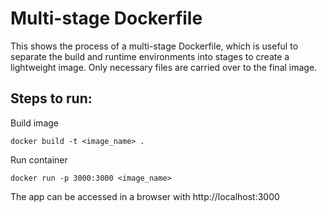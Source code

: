 # Multi-stage Dockerfile
This shows the process of a multi-stage Dockerfile, which is useful to separate the build and runtime environments into stages to create a lightweight image. Only necessary files are carried over to the final image.

## Steps to run:
Build image
```
docker build -t <image_name> .
```
Run container
```
docker run -p 3000:3000 <image_name>
```
The app can be accessed in a browser with http://localhost:3000
